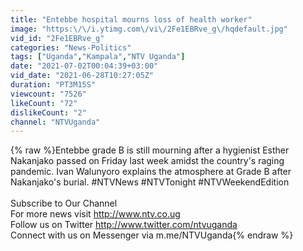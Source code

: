 ```yaml
---
title: "Entebbe hospital mourns loss of health worker"
image: "https:\/\/i.ytimg.com\/vi\/2Fe1EBRve_g\/hqdefault.jpg"
vid_id: "2Fe1EBRve_g"
categories: "News-Politics"
tags: ["Uganda","Kampala","NTV Uganda"]
date: "2021-07-02T00:04:39+03:00"
vid_date: "2021-06-28T10:27:05Z"
duration: "PT3M15S"
viewcount: "7526"
likeCount: "72"
dislikeCount: "2"
channel: "NTVUganda"
---
```

{% raw %}Entebbe grade B is still mourning after a hygienist Esther Nakanjako passed on Friday last week amidst the country's raging pandemic. Ivan Walunyoro explains the atmosphere at Grade B after Nakanjako's burial. #NTVNews #NTVTonight #NTVWeekendEdition <br /><br />Subscribe to Our Channel<br />For more news visit <a rel="nofollow" target="blank" href="http://www.ntv.co.ug">http://www.ntv.co.ug</a><br />Follow us on Twitter <a rel="nofollow" target="blank" href="http://www.twitter.com/ntvuganda">http://www.twitter.com/ntvuganda</a><br />Connect with us on Messenger via m.me/NTVUganda{% endraw %}
